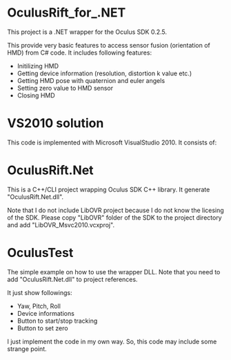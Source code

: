 OculusRift_for_.NET
===================
This project is a .NET wrapper for the Oculus SDK 0.2.5. 

This provide very basic features to access sensor fusion (orientation of HMD) from C# code.
It includes following features:
- Initilizing HMD
- Getting device information (resolution, distortion k value etc.)
- Getting HMD pose with quaternion and euler angels
- Setting zero value to HMD sensor
- Closing HMD

VS2010 solution
===================
This code is implemented with Microsoft VisualStudio 2010. It consists of:

OculusRift.Net
===================
This is a C++/CLI project wrapping Oculus SDK C++ library. It generate "OculusRift.Net.dll".

Note that I do not include LibOVR project because I do not know the licesing of the SDK. Please copy "LibOVR" folder of the SDK to the project directory and add "LibOVR_Msvc2010.vcxproj".

OculusTest
===================
The simple example on how to use the wrapper DLL. Note that you need to add "OculusRift.Net.dll" to project references.

It just show followings:
- Yaw, Pitch, Roll
- Device informations
- Button to start/stop tracking
- Button to set zero



I just implement the code in my own way. So, this code may include some strange point.
